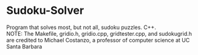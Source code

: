# Sudoku-Solver
Program that solves most, but not all, sudoku puzzles. C++.                                                     
NOTE: The Makefile, gridio.h, gridio.cpp, gridtester.cpp, and sudokugrid.h are credited to Michael Costanzo, a professor of computer science at UC Santa Barbara
